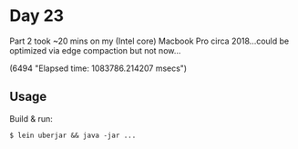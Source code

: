 # Day 23

Part 2 took ~20 mins on my (Intel core) Macbook Pro circa 2018...could be optimized via edge compaction but not now...

(6494
"Elapsed time: 1083786.214207 msecs")

## Usage

Build & run:

    $ lein uberjar && java -jar ...
